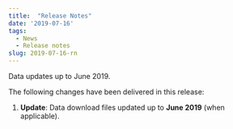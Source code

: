 ```yaml
---
title:  "Release Notes"
date: '2019-07-16'
tags:
  - News
  - Release notes
slug: 2019-07-16-rn
---
```


Data updates up to June 2019.

The following changes have been delivered in this release:

1. **Update**: Data download files updated up to **June 2019** (when applicable).

<!--more-->